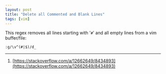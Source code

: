 ```yaml
---
layout: post
title: "Delete all Commented and Blank Lines"
tags: [vim]
---
```


This regex removes all lines starting with '`#`' and all empty lines from a vim buffer/file:

```
:g/\v^(#|$)/d_
```

---
1. [https://stackoverflow.com/a/12662649/8434893](https://stackoverflow.com/a/12662649/8434893)
